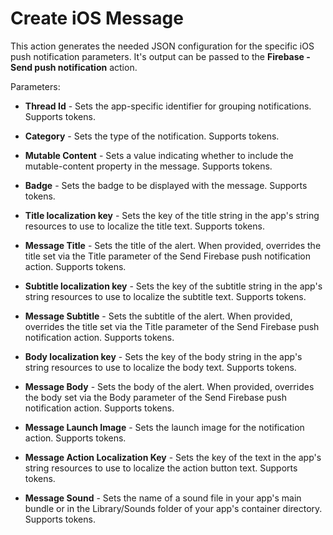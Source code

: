 # Create iOS Message

This action generates the needed JSON configuration for the specific iOS push notification parameters. It's output can be passed to the **Firebase - Send push notification** action.

Parameters:

* **Thread Id** - Sets the app-specific identifier for grouping notifications. Supports tokens.

* **Category** - Sets the type of the notification. Supports tokens.

* **Mutable Content** - Sets a value indicating whether to include the mutable-content property in the message. Supports tokens.

* **Badge** - Sets the badge to be displayed with the message. Supports tokens.

* **Title localization key** - Sets the key of the title string in the app's string resources to use to localize the title text. Supports tokens.

* **Message Title** - Sets the title of the alert. When provided, overrides the title set via the Title parameter of the Send Firebase push notification action. Supports tokens.

* **Subtitle localization key** - Sets the key of the subtitle string in the app's string resources to use to localize the subtitle text. Supports tokens.

* **Message Subtitle** - Sets the subtitle of the alert. When provided, overrides the title set via the Title parameter of the Send Firebase push notification action. Supports tokens.

* **Body localization key** - Sets the key of the body string in the app's string resources to use to localize the body text. Supports tokens.

* **Message Body** - Sets the body of the alert. When provided, overrides the body set via the Body parameter of the Send Firebase push notification action. Supports tokens.

* **Message Launch Image** - Sets the launch image for the notification action. Supports tokens.

* **Message Action Localization Key** - Sets the key of the text in the app's string resources to use to localize the action button text. Supports tokens.

* **Message Sound** - Sets the name of a sound file in your app's main bundle or in the Library/Sounds folder of your app's container directory. Supports tokens.